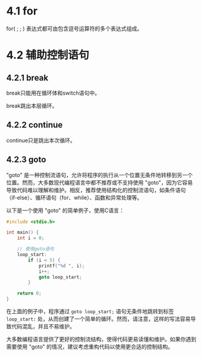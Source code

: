 # 4.1 for

for( ; ; )
表达式都可由包含逗号运算符的多个表达式组成。

# 4.2 辅助控制语句

## 4.2.1 break

break只能用在循环体和switch语句中。

break跳出本层循环。

## 4.2.2 continue

continue只是跳出本次循环。

## 4.2.3 goto

"goto" 是一种控制流语句，允许将程序的执行从一个位置无条件地转移到另一个位置。然而，大多数现代编程语言中都不推荐或不支持使用 "goto"，因为它容易导致代码难以理解和维护。相反，推荐使用结构化的控制流语句，如条件语句（if-else）、循环语句（for、while）、函数和异常处理等。

以下是一个使用 "goto" 的简单例子，使用C语言：

```c
#include <stdio.h>

int main() {
    int i = 0;

    // 使用goto语句
    loop_start:
        if (i < 5) {
            printf("%d ", i);
            i++;
            goto loop_start;
        }

    return 0;
}
```

在上面的例子中，程序通过 `goto loop_start;` 语句无条件地跳转到标签 `loop_start:` 处，从而创建了一个简单的循环。然而，请注意，这样的写法容易导致代码混乱，并且不易维护。

大多数编程语言提供了更好的控制流结构，使得代码更易读懂和维护。如果你遇到需要使用 "goto" 的情况，建议考虑重构代码以使用更合适的控制结构。